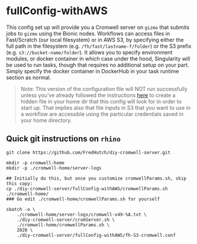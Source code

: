 # fullConfig-withAWS

This config set up will provide you a Cromwell server on `gizmo` that submits jobs to `gizmo` using the Bionic nodes.  Workflows can access files in Fast/Scratch (our local filesystem) or in AWS S3, by specifying either the full path in the filesystem (e.g. `/fh/fast/lastname-f/folder`) or the S3 prefix (e.g. `s3://bucket-name/folder`).  It allows you to specify environment modules, or docker container in which case under the hood, Singularity will be used to run tasks, though that requires no additional setup on your part.  Simply specify the docker container in DockerHub in your task runtime section as normal.  

>Note:  This version of the configuration file will NOT run successfully unless you've
already followed the instructions [here](https://sciwiki.fredhutch.org/scicomputing/access_credentials/#amazon-web-services-aws) to create a hidden file in your home dir that this config will look for in
order to start up. That implies also that file inputs in S3 that you want to use in a workflow
are accessible using the particular credentials saved in your home directory.  



## Quick git instructions on `rhino`
```
git clone https://github.com/FredHutch/diy-cromwell-server.git

mkdir -p cromwell-home
mkdir -p ./cromwell-home/server-logs

## Initially do this, but once you customize cromwellParams.sh, skip this copy:
cp ./diy-cromwell-server/fullConfig-withAWS/cromwellParams.sh ./cromwell-home/
### Go edit ./cromwell-home/cromwellParams.sh for yourself

sbatch -o \
    ./cromwell-home/server-logs/cromwell-v49-%A.txt \
    ./diy-cromwell-server/cromServer.sh \
    ./cromwell-home/cromwellParams.sh \
    2020 \
    ./diy-cromwell-server/fullConfig-withAWS/fh-S3-cromwell.conf
```
